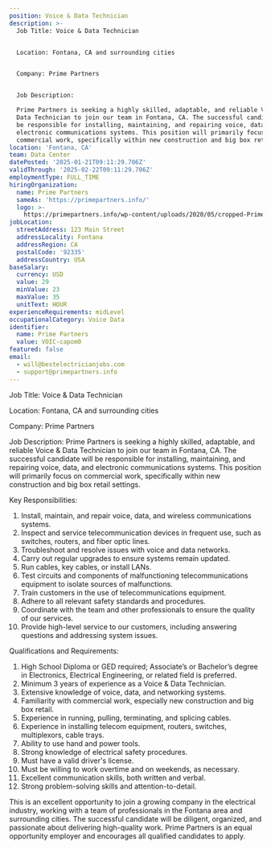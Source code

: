 ```yaml
---
position: Voice & Data Technician
description: >-
  Job Title: Voice & Data Technician


  Location: Fontana, CA and surrounding cities 


  Company: Prime Partners


  Job Description:

  Prime Partners is seeking a highly skilled, adaptable, and reliable Voice &
  Data Technician to join our team in Fontana, CA. The successful candidate will
  be responsible for installing, maintaining, and repairing voice, data, and
  electronic communications systems. This position will primarily focus on
  commercial work, specifically within new construction and big box retail...
location: 'Fontana, CA'
team: Data Center
datePosted: '2025-01-21T09:11:29.706Z'
validThrough: '2025-02-22T09:11:29.706Z'
employmentType: FULL_TIME
hiringOrganization:
  name: Prime Partners
  sameAs: 'https://primepartners.info/'
  logo: >-
    https://primepartners.info/wp-content/uploads/2020/05/cropped-Prime-Partners-Logo-NO-BG-1-1.png
jobLocation:
  streetAddress: 123 Main Street
  addressLocality: Fontana
  addressRegion: CA
  postalCode: '92335'
  addressCountry: USA
baseSalary:
  currency: USD
  value: 29
  minValue: 23
  maxValue: 35
  unitText: HOUR
experienceRequirements: midLevel
occupationalCategory: Voice Data
identifier:
  name: Prime Partners
  value: VOIC-capom0
featured: false
email:
  - will@bestelectricianjobs.com
  - support@primepartners.info
---
```




Job Title: Voice & Data Technician

Location: Fontana, CA and surrounding cities 

Company: Prime Partners

Job Description:
Prime Partners is seeking a highly skilled, adaptable, and reliable Voice & Data Technician to join our team in Fontana, CA. The successful candidate will be responsible for installing, maintaining, and repairing voice, data, and electronic communications systems. This position will primarily focus on commercial work, specifically within new construction and big box retail settings. 

Key Responsibilities:
1. Install, maintain, and repair voice, data, and wireless communications systems.
2. Inspect and service telecommunication devices in frequent use, such as switches, routers, and fiber optic lines.
3. Troubleshoot and resolve issues with voice and data networks.
4. Carry out regular upgrades to ensure systems remain updated.
5. Run cables, key cables, or install LANs.
6. Test circuits and components of malfunctioning telecommunications equipment to isolate sources of malfunctions.
7. Train customers in the use of telecommunications equipment.
8. Adhere to all relevant safety standards and procedures.
9. Coordinate with the team and other professionals to ensure the quality of our services.
10. Provide high-level service to our customers, including answering questions and addressing system issues.

Qualifications and Requirements:
1. High School Diploma or GED required; Associate’s or Bachelor’s degree in Electronics, Electrical Engineering, or related field is preferred.
2. Minimum 3 years of experience as a Voice & Data Technician.
3. Extensive knowledge of voice, data, and networking systems.
4. Familiarity with commercial work, especially new construction and big box retail.
5. Experience in running, pulling, terminating, and splicing cables.
6. Experience in installing telecom equipment, routers, switches, multiplexors, cable trays.
7. Ability to use hand and power tools.
8. Strong knowledge of electrical safety procedures.
9. Must have a valid driver's license.
10. Must be willing to work overtime and on weekends, as necessary.
11. Excellent communication skills, both written and verbal.
12. Strong problem-solving skills and attention-to-detail.

This is an excellent opportunity to join a growing company in the electrical industry, working with a team of professionals in the Fontana area and surrounding cities. The successful candidate will be diligent, organized, and passionate about delivering high-quality work. Prime Partners is an equal opportunity employer and encourages all qualified candidates to apply.
